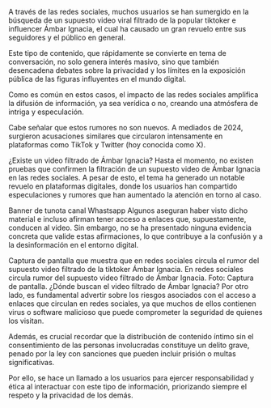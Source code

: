 A través de las redes sociales, muchos usuarios se han sumergido en la búsqueda de un supuesto video viral filtrado de la popular tiktoker e influencer Ámbar Ignacia, el cual ha causado un gran revuelo entre sus seguidores y el público en general.

Este tipo de contenido, que rápidamente se convierte en tema de conversación, no solo genera interés masivo, sino que también desencadena debates sobre la privacidad y los límites en la exposición pública de las figuras influyentes en el mundo digital.

Como es común en estos casos, el impacto de las redes sociales amplifica la difusión de información, ya sea verídica o no, creando una atmósfera de intriga y especulación.


Cabe señalar que estos rumores no son nuevos. A mediados de 2024, surgieron acusaciones similares que circularon intensamente en plataformas como TikTok y Twitter (hoy conocida como X).

¿Existe un video filtrado de Ámbar Ignacia?
Hasta el momento, no existen pruebas que confirmen la filtración de un supuesto video de Ámbar Ignacia en las redes sociales. A pesar de esto, el tema ha generado un notable revuelo en plataformas digitales, donde los usuarios han compartido especulaciones y rumores que han aumentado la atención en torno al caso.

Banner de tunota canal Whastsapp
Algunos aseguran haber visto dicho material e incluso afirman tener acceso a enlaces que, supuestamente, conducen al video. Sin embargo, no se ha presentado ninguna evidencia concreta que valide estas afirmaciones, lo que contribuye a la confusión y a la desinformación en el entorno digital. 

Captura de pantalla que muestra que en redes sociales circula el rumor del supuesto video filtrado de la tiktoker Ámbar Ignacia. 
En redes sociales circula rumor del supuesto video filtrado de Ámbar Ignacia. Foto: Captura de pantalla.
¿Dónde buscan el video filtrado de Ámbar Ignacia?
Por otro lado, es fundamental advertir sobre los riesgos asociados con el acceso a enlaces que circulan en redes sociales, ya que muchos de ellos contienen virus o software malicioso que puede comprometer la seguridad de quienes los visitan.

Además, es crucial recordar que la distribución de contenido íntimo sin el consentimiento de las personas involucradas constituye un delito grave, penado por la ley con sanciones que pueden incluir prisión o multas significativas.

Por ello, se hace un llamado a los usuarios para ejercer responsabilidad y ética al interactuar con este tipo de información, priorizando siempre el respeto y la privacidad de los demás.
